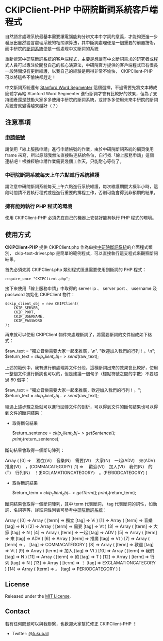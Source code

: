 # CKIPClient-PHP 中研院斷詞系統客戶端程式

自然語言處理系統最基本需要讓電腦能夠分辨文本中字詞的意義，才能夠更進一步發展出自然語言處理系統的相關演算法，其中斷詞處理便是一個重要的前置技術，而中研院的[斷詞系統](http://ckipsvr.iis.sinica.edu.tw/)便是一個處理中文斷詞的系統

重新撰寫中研院斷詞系統的客戶端程式，主要是想讓有中文斷詞需求的研究者或程式人員可以專注於開發自己的核心演算法，中研院官方提供的客戶端程式已有很長一段時間沒有更新維護，以我自己的經驗是用得非常不愉快， CKIPClient-PHP 可以將這些不愉快都趕走！

中文斷詞系統還有 [Stanford Word Segmenter](http://nlp.stanford.edu/software/segmenter.shtml) 這個選擇，不過需要先將文本轉成簡體字再給 Stanford Word Segmenter 進行斷詞才會有比較好的效果，但為了支持國產還是鼓勵大家多多使用中研院的斷詞系統，或許多多使用未來中研院的斷詞系統會就變得越來越好（？）

## 注意事項

### [申請帳號](http://ckipsvr.iis.sinica.edu.tw/)

請使用「線上服務申請」進行申請帳號的作業，由於中研院斷詞系統的網頁使用 frame 來寫，所以原諒我無法直接貼連結給各位，自行找「線上服務申請」這個連結吧！根據經驗申請作業需要幾個工作天，只能耐心等待了。

### 中研院斷詞系統每天上午六點進行系統維護

請注意中研院斷詞系統每天上午六點進行系統維護，每次維護期間大概半小時，這段時間請不要執行程式或是進行重要的排程工作，否則可能會得到非預期的結果。

### 擁有能夠執行 PHP 程式的環境

使用 CKIPClient-PHP 必須先在自己的機器上安裝好能夠執行 PHP 程式的環境。

## 使用方式

**CKIPClient-PHP** 提供 CKIPClient.php 作為串接[中研院斷詞系統](http://ckipsvr.iis.sinica.edu.tw/)的介面程式類別， ckip-test-driver.php 是簡單的範例程式，可以直接執行這支程式來觀察斷詞結果。

首先必須先將 CKIPClient.php 類別程式匯進需要使用到斷詞的 PHP 程式：

    require_once "CKIPClient.php";

接下來使用「線上服務申請」中取得的 server ip 、 server port 、 username 及 password 初始化 CKIPClient 物件：

    $ckip_client_obj = new CKIPClient(
        CKIP_SERVER,
        CKIP_PORT,
        CKIP_USERNAME,
        CKIP_PASSWORD
    );

再來就可以使用 CKIPClient 物件來處理斷詞了，將需要斷詞的文件組成如下格式：

   $raw_text = "獨立音樂需要大家一起來推廣，\n".
               "歡迎加入我們的行列！。\n";
   $return_text = $ckip_client_obj->send($raw_text);

上述的範例中，我有進行前處理將文件分段，這樣斷詞出來的效果會比較好，使用一整個文件進行斷詞也可以的，但是建議一個句子（標點符號之間的字數）不要超過 80 個字：

   $raw_text = "獨立音樂需要大家一起來推廣，歡迎加入我們的行列！。";
   $return_text = $ckip_client_obj->send($raw_text);

經過上述步驟之後就可以進行回傳文件的剖析，可以得到文件的斷句結果也可以得到文件的斷詞結果：

* 取得斷句結果

   $return_sentence = $ckip_client_obj->getSentence();
   print_r($return_sentence);

斷句結果會取得一個斷句陣列：

   Array
   (
       [0] => 　獨立(Vi)　音樂(N)　需要(Vt)　大家(N)　一起(ADV)　來(ADV)　推廣(Vt)　，(COMMACATEGORY)
       [1] => 　歡迎(Vt)　加入(Vt)　我們(N)　的(T)　行列(N)　！(EXCLAMATIONCATEGORY)　。(PERIODCATEGORY)
   )

* 取得斷詞結果

   $return_term = $ckip_client_obj->getTerm();
   print_r($return_term);

斷詞結果會取得一個斷詞陣列，其中 term 代表斷詞， tag 代表斷詞的詞性，如動詞、名詞等等，詳細詞性列表可參考[中研院斷詞系統](http://ckipsvr.iis.sinica.edu.tw/)：

   Array
   (
       [0] => Array
           (
               [term] => 獨立
               [tag] => Vi
           )
       [1] => Array
           (
               [term] => 音樂
               [tag] => N
           )
       [2] => Array
           (
               [term] => 需要
               [tag] => Vt
           )
       [3] => Array
           (
               [term] => 大家
               [tag] => N
           )
       [4] => Array
           (
               [term] => 一起
               [tag] => ADV
           )
       [5] => Array
           (
               [term] => 來
               [tag] => ADV
           )
       [6] => Array
           (
               [term] => 推廣
               [tag] => Vt
           )
       [7] => Array
           (
               [term] => ，
               [tag] => COMMACATEGORY
           )
       [8] => Array
           (
               [term] => 歡迎
               [tag] => Vt
           )
       [9] => Array
           (
               [term] => 加入
               [tag] => Vt
           )
       [10] => Array
           (
               [term] => 我們
               [tag] => N
           )
       [11] => Array
           (
               [term] => 的
               [tag] => T
           )
       [12] => Array
           (
               [term] => 行列
               [tag] => N
           )
       [13] => Array
           (
               [term] => ！
               [tag] => EXCLAMATIONCATEGORY
           )
       [14] => Array
           (
               [term] => 。
               [tag] => PERIODCATEGORY
           )
   )

## License

Released under the [MIT License](http://opensource.org/licenses/MIT).


## Contact

若有任何問題可以與我聯繫，也歡迎大家幫忙修正 CKIPClient-PHP ！

* Twitter: [@fukuball](https://twitter.com/fukuball)